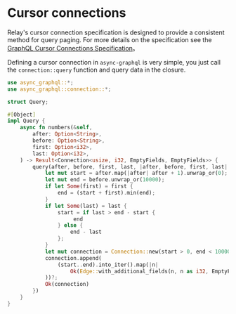 # Cursor connections

Relay's cursor connection specification is designed to provide a consistent method for query paging. For more details on the specification see the [GraphQL Cursor Connections Specification](https://facebook.github.io/relay/graphql/connections.htm)。

Defining a cursor connection in `async-graphql` is very simple, you just call the `connection::query` function and query data in the closure.

```rust
use async_graphql::*;
use async_graphql::connection::*;

struct Query;

#[Object]
impl Query {
    async fn numbers(&self,
        after: Option<String>,
        before: Option<String>,
        first: Option<i32>,
        last: Option<i32>,
    ) -> Result<Connection<usize, i32, EmptyFields, EmptyFields>> {
        query(after, before, first, last, |after, before, first, last| async move {
            let mut start = after.map(|after| after + 1).unwrap_or(0);
            let mut end = before.unwrap_or(10000);
            if let Some(first) = first {
                end = (start + first).min(end);
            }
            if let Some(last) = last {
                start = if last > end - start {
                     end
                } else {
                    end - last
                };
            }
            let mut connection = Connection::new(start > 0, end < 10000);
            connection.append(
                (start..end).into_iter().map(|n|
                    Ok(Edge::with_additional_fields(n, n as i32, EmptyFields)),
            ))?;
            Ok(connection)
        })
    }
}

```
